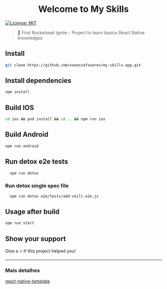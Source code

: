 <h1 align="center">Welcome to My Skills</h1>
<p>
  <a href="#" target="_blank">
    <img alt="License: MIT" src="https://img.shields.io/badge/License-MIT-yellow.svg" />
  </a>
</p>

> 🍳 First Rocketseat Ignite - Project to learn basics React Native knowledges

## Install

```sh
git clone https://github.com/vanessafsoares/my-skills-app.git
```

## Install dependencies

```sh
npm install
```

## Build IOS

```sh
cd ios && pod install && cd .. && npm run ios
```

## Build Android

```sh
npm run android
```

## Run detox e2e tests

```sh
  npm run detox
```

### Run detox single spec file
  
```sh
  npm run detox e2e/tests/add-skill.e2e.js
```
## Usage after build

```sh
npm run start
```


## Show your support

Give a ⭐️ if this project helped you!

---

### Mais detalhes
[react-native-template](https://github.com/Rocketseat/react-native-template-rocketseat-advanced)
